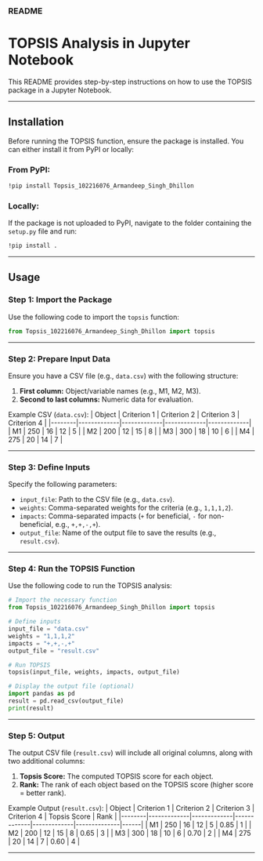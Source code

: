 ### **README**

# **TOPSIS Analysis in Jupyter Notebook**

This README provides step-by-step instructions on how to use the TOPSIS package in a Jupyter Notebook.

---

## **Installation**

Before running the TOPSIS function, ensure the package is installed. You can either install it from PyPI or locally:

### From PyPI:
```bash
!pip install Topsis_102216076_Armandeep_Singh_Dhillon
```

### Locally:
If the package is not uploaded to PyPI, navigate to the folder containing the `setup.py` file and run:
```bash
!pip install .
```

---

## **Usage**

### **Step 1: Import the Package**
Use the following code to import the `topsis` function:
```python
from Topsis_102216076_Armandeep_Singh_Dhillon import topsis
```


---

### **Step 2: Prepare Input Data**
Ensure you have a CSV file (e.g., `data.csv`) with the following structure:
1. **First column:** Object/variable names (e.g., M1, M2, M3).
2. **Second to last columns:** Numeric data for evaluation.

Example CSV (`data.csv`):
| Object | Criterion 1 | Criterion 2 | Criterion 3 | Criterion 4 |
|--------|-------------|-------------|-------------|-------------|
| M1     | 250         | 16          | 12          | 5           |
| M2     | 200         | 12          | 15          | 8           |
| M3     | 300         | 18          | 10          | 6           |
| M4     | 275         | 20          | 14          | 7           |

---

### **Step 3: Define Inputs**
Specify the following parameters:
- `input_file`: Path to the CSV file (e.g., `data.csv`).
- `weights`: Comma-separated weights for the criteria (e.g., `1,1,1,2`).
- `impacts`: Comma-separated impacts (`+` for beneficial, `-` for non-beneficial, e.g., `+,+,-,+`).
- `output_file`: Name of the output file to save the results (e.g., `result.csv`).

---

### **Step 4: Run the TOPSIS Function**
Use the following code to run the TOPSIS analysis:
```python
# Import the necessary function
from Topsis_102216076_Armandeep_Singh_Dhillon import topsis

# Define inputs
input_file = "data.csv"
weights = "1,1,1,2"
impacts = "+,+,-,+"
output_file = "result.csv"

# Run TOPSIS
topsis(input_file, weights, impacts, output_file)

# Display the output file (optional)
import pandas as pd
result = pd.read_csv(output_file)
print(result)
```

---

### **Step 5: Output**
The output CSV file (`result.csv`) will include all original columns, along with two additional columns:
1. **Topsis Score:** The computed TOPSIS score for each object.
2. **Rank:** The rank of each object based on the TOPSIS score (higher score = better rank).

Example Output (`result.csv`):
| Object | Criterion 1 | Criterion 2 | Criterion 3 | Criterion 4 | Topsis Score | Rank |
|--------|-------------|-------------|-------------|-------------|--------------|------|
| M1     | 250         | 16          | 12          | 5           | 0.85         | 1    |
| M2     | 200         | 12          | 15          | 8           | 0.65         | 3    |
| M3     | 300         | 18          | 10          | 6           | 0.70         | 2    |
| M4     | 275         | 20          | 14          | 7           | 0.60         | 4    |

---

